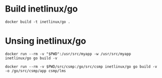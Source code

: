 # Build inetlinux/go

    docker build -t inetlinux/go .

# Unsing inetlinux/go

    docker run --rm -v "$PWD":/usr/src/myapp -w /usr/src/myapp inetlinux/go go build -v

    docker run --rm -v $PWD/src/csmp:/go/src/csmp inetlinux/go go build -v -o /go/src/csmp/app csmp/lms
